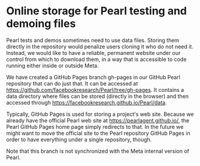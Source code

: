 # Online storage for Pearl testing and demoing files

Pearl tests and demos sometimes need to use data files. Storing them directly in the repository would penalize users cloning it who do not need it. Instead, we would like to have a reliable, permanent website under our control from which to download them, in a way that is accessible to code running either inside or outside Meta.

We have created a GitHub Pages branch gh-pages in our GitHub Pearl repository that can do just that. It can be accessed at https://github.com/facebookresearch/Pearl/tree/gh-pages. It contains a data directory where files can be stored (directly in the browser) and then accessed through https://facebookresearch.github.io/Pearl/data.

Typically, GitHub Pages is used for storing a project's web site. Because we already have the official Pearl web site at https://pearlagent.github.io/, the Pearl GitHub Pages home page simply redirects to that. In the future we might want to move the official site to the Pearl repository GitHub Pages in order to have everything under a single repository, though.

Note that this branch is not synchronized with the Meta internal version of Pearl.
